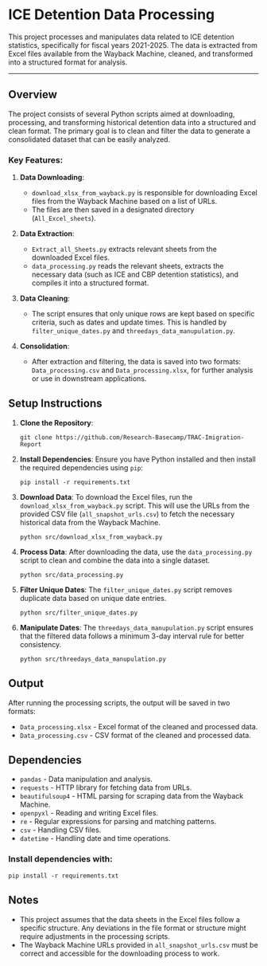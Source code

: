 # ICE Detention Data Processing

This project processes and manipulates data related to ICE detention statistics, specifically for fiscal years 2021-2025. The data is extracted from Excel files available from the Wayback Machine, cleaned, and transformed into a structured format for analysis.

---

## Overview

The project consists of several Python scripts aimed at downloading, processing, and transforming historical detention data into a structured and clean format. The primary goal is to clean and filter the data to generate a consolidated dataset that can be easily analyzed.

### Key Features:

1. **Data Downloading**:
    - `download_xlsx_from_wayback.py` is responsible for downloading Excel files from the Wayback Machine based on a list of URLs.
    - The files are then saved in a designated directory (`All_Excel_sheets`).

2. **Data Extraction**:
    - `Extract_all_Sheets.py` extracts relevant sheets from the downloaded Excel files.
    - `data_processing.py` reads the relevant sheets, extracts the necessary data (such as ICE and CBP detention statistics), and compiles it into a structured format.

3. **Data Cleaning**:
    - The script ensures that only unique rows are kept based on specific criteria, such as dates and update times. This is handled by `filter_unique_dates.py` and `threedays_data_manupulation.py`.

4. **Consolidation**:
    - After extraction and filtering, the data is saved into two formats: `Data_processing.csv` and `Data_processing.xlsx`, for further analysis or use in downstream applications.

## Setup Instructions

1. **Clone the Repository**:

    `git clone https://github.com/Research-Basecamp/TRAC-Imigration-Report`

2. **Install Dependencies**: Ensure you have Python installed and then install the required dependencies using `pip`:

    `pip install -r requirements.txt`

3. **Download Data**: To download the Excel files, run the `download_xlsx_from_wayback.py` script. This will use the URLs from the provided CSV file (`all_snapshot_urls.csv`) to fetch the necessary historical data from the Wayback Machine.

    `python src/download_xlsx_from_wayback.py`

4. **Process Data**: After downloading the data, use the `data_processing.py` script to clean and combine the data into a single dataset.

    `python src/data_processing.py`

5. **Filter Unique Dates**: The `filter_unique_dates.py` script removes duplicate data based on unique date entries.

    `python src/filter_unique_dates.py`

6. **Manipulate Dates**: The `threedays_data_manupulation.py` script ensures that the filtered data follows a minimum 3-day interval rule for better consistency.

    `python src/threedays_data_manupulation.py`

## Output

After running the processing scripts, the output will be saved in two formats:

- `Data_processing.xlsx` - Excel format of the cleaned and processed data.
- `Data_processing.csv` - CSV format of the cleaned and processed data.

## Dependencies

- `pandas` - Data manipulation and analysis.
- `requests` - HTTP library for fetching data from URLs.
- `beautifulsoup4` - HTML parsing for scraping data from the Wayback Machine.
- `openpyxl` - Reading and writing Excel files.
- `re` - Regular expressions for parsing and matching patterns.
- `csv` - Handling CSV files.
- `datetime` - Handling date and time operations.

### Install dependencies with:

`pip install -r requirements.txt`

## Notes

- This project assumes that the data sheets in the Excel files follow a specific structure. Any deviations in the file format or structure might require adjustments in the processing scripts.
- The Wayback Machine URLs provided in `all_snapshot_urls.csv` must be correct and accessible for the downloading process to work.
